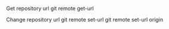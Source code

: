 Get repository url
git remote get-url <name>

Change repository url
git remote set-url <name> <new-url>
git remote set-url origin